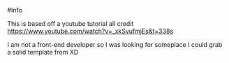 #Info

This is based off a youtube tutorial all credit https://www.youtube.com/watch?v=_xkSvufmjEs&t=338s

I am not a front-end developer so I was looking for someplace I could grab a solid template from XD